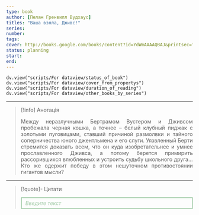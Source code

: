 ```yaml
---
type: book
author: [Пелам Гренвилл Вудхаус]
titles: "Ваша взяла, Дживс!"
series:
number:
tags:
cover: http://books.google.com/books/content?id=YdWmAAAAQBAJ&printsec=frontcover&img=1&zoom=1&edge=curl&source=gbs_api
status: planning
start:
end:
---
```

```dataviewjs
dv.view("scripts/For dataview/status_of_book")
dv.view("scripts/For dataview/cover_from_propertys")
dv.view("scripts/For dataview/duration_of_reading")
dv.view("scripts/For dataview/other_books_by_series")
```
---

>[!info] Анотація
><p align="justify">Между неразлучными Бертрамом Вустером и Дживсом пробежала черная кошка, а точнее – белый клубный пиджак с золотыми пуговицами, ставший причиной размолвки и тайного соперничества юного джентльмена и его слуги. Уязвленный Берти стремится доказать всем, что он куда изобретательнее и умнее прославленного Дживса, а потому берется примирить рассорившихся влюбленных и устроить судьбу школьного друга... Кто же одержит победу в этом нешуточном противостоянии гигантов мысли?</p>

---

>[!quote]- Цитати
><div align="justify" style="border: 2px solid #A0CAA6; padding: 5px 10px 5px 10px; font-style: italic; color: #A0CAA6 ">Введите текст</div>